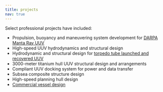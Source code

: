 ```yaml
---
title: projects
nav: true
---
```


Select professional projects have included:
* Propulsion, buoyancy and maneuvering system development for [DARPA Manta Ray UUV](https://www.darpa.mil/news-events/2024-05-01)
* High-speed UUV hydrodynamics and structural design
* Hydrodynamic and structural design for [torpedo tube launched and recovered UUV](https://hii.com/news/us-navy-submarines-drone-launch-torpedo-tube-remus-hii-2023/)
* 3000-meter titanium hull UUV structural design and arrangements
* Compliant UUV docking system for power and data transfer
* Subsea composite structure design
* High-speed planning hull design
* [Commercial vessel design](2-vessels.md)

